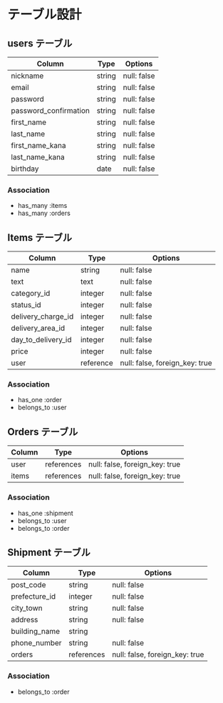 # テーブル設計

## users テーブル

| Column                | Type   | Options     |
| --------------------- | ------ | ----------- |
| nickname              | string | null: false |
| email                 | string | null: false |
| password              | string | null: false |
| password_confirmation | string | null: false |
| first_name            | string | null: false |
| last_name             | string | null: false |
| first_name_kana       | string | null: false |
| last_name_kana        | string | null: false |
| birthday              | date   | null: false |

### Association

- has_many :items
- has_many :orders

## Items テーブル

| Column             | Type      | Options                        |
| ---------------    | --------- | ------------------------------ |
| name               | string    | null: false                    |
| text               | text      | null: false                    |
| category_id        | integer   | null: false                    |
| status_id          | integer   | null: false                    |
| delivery_charge_id | integer   | null: false                    |
| delivery_area_id   | integer   | null: false                    |
| day_to_delivery_id | integer   | null: false                    |
| price              | integer   | null: false                    |
| user               | reference | null: false, foreign_key: true |

### Association

- has_one    :order
- belongs_to :user

## Orders テーブル

| Column             | Type          | Options                        |
| ------------------ | ------------- | ------------------------------ |
| user               | references    | null: false, foreign_key: true |
| items              | references    | null: false, foreign_key: true |

### Association

- has_one    :shipment
- belongs_to :user
- belongs_to :order

## Shipment テーブル

| Column        | Type       | Options                        |
| ------------- | ---------- | ------------------------------ |
| post_code     | string     | null: false                    |
| prefecture_id | integer    | null: false                    |
| city_town     | string     | null: false                    |
| address       | string     | null: false                    |
| building_name | string     |                                |
| phone_number  | string     | null: false                    |
| orders        | references | null: false, foreign_key: true |


### Association

- belongs_to :order